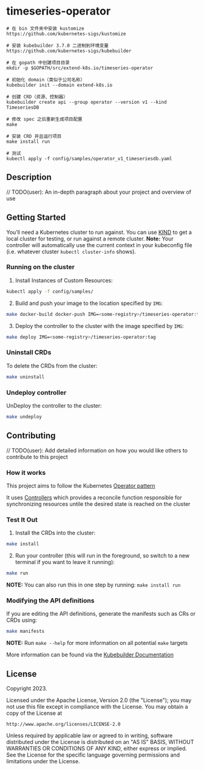 # timeseries-operator
```shell
# 在 bin 文件夹中安装 kustomize
https://github.com/kubernetes-sigs/kustomize

# 安装 kubebuilder 3.7.0 二进制到环境变量
https://github.com/kubernetes-sigs/kubebuilder

# 在 gopath 中创建项目目录
mkdir -p $GOPATH/src/extend-k8s.io/timeseries-operator

# 初始化 domain（类似于公司名称）
kubebuilder init --domain extend-k8s.io

# 创建 CRD（资源、控制器）
kubebuilder create api --group operator --version v1 --kind TimeseriesDB

# 修改 spec 之后重新生成项目配置
make

# 安装 CRD 并且运行项目
make install run

# 测试
kubectl apply -f config/samples/operator_v1_timeseriesdb.yaml
```

## Description
// TODO(user): An in-depth paragraph about your project and overview of use

## Getting Started
You’ll need a Kubernetes cluster to run against. You can use [KIND](https://sigs.k8s.io/kind) to get a local cluster for testing, or run against a remote cluster.
**Note:** Your controller will automatically use the current context in your kubeconfig file (i.e. whatever cluster `kubectl cluster-info` shows).

### Running on the cluster
1. Install Instances of Custom Resources:

```sh
kubectl apply -f config/samples/
```

2. Build and push your image to the location specified by `IMG`:
	
```sh
make docker-build docker-push IMG=<some-registry>/timeseries-operator:tag
```
	
3. Deploy the controller to the cluster with the image specified by `IMG`:

```sh
make deploy IMG=<some-registry>/timeseries-operator:tag
```

### Uninstall CRDs
To delete the CRDs from the cluster:

```sh
make uninstall
```

### Undeploy controller
UnDeploy the controller to the cluster:

```sh
make undeploy
```

## Contributing
// TODO(user): Add detailed information on how you would like others to contribute to this project

### How it works
This project aims to follow the Kubernetes [Operator pattern](https://kubernetes.io/docs/concepts/extend-kubernetes/operator/)

It uses [Controllers](https://kubernetes.io/docs/concepts/architecture/controller/) 
which provides a reconcile function responsible for synchronizing resources untile the desired state is reached on the cluster 

### Test It Out
1. Install the CRDs into the cluster:

```sh
make install
```

2. Run your controller (this will run in the foreground, so switch to a new terminal if you want to leave it running):

```sh
make run
```

**NOTE:** You can also run this in one step by running: `make install run`

### Modifying the API definitions
If you are editing the API definitions, generate the manifests such as CRs or CRDs using:

```sh
make manifests
```

**NOTE:** Run `make --help` for more information on all potential `make` targets

More information can be found via the [Kubebuilder Documentation](https://book.kubebuilder.io/introduction.html)

## License

Copyright 2023.

Licensed under the Apache License, Version 2.0 (the "License");
you may not use this file except in compliance with the License.
You may obtain a copy of the License at

    http://www.apache.org/licenses/LICENSE-2.0

Unless required by applicable law or agreed to in writing, software
distributed under the License is distributed on an "AS IS" BASIS,
WITHOUT WARRANTIES OR CONDITIONS OF ANY KIND, either express or implied.
See the License for the specific language governing permissions and
limitations under the License.

